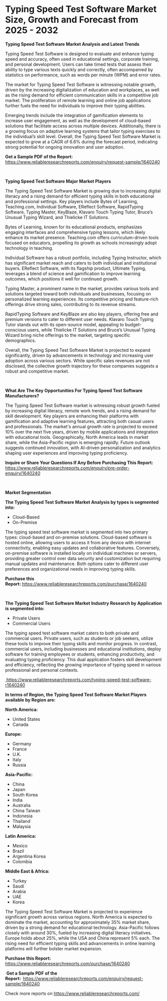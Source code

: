 <p><h1>Typing Speed Test Software Market Size, Growth and Forecast from 2025 - 2032</h1></p><p><strong>Typing Speed Test Software Market Analysis and Latest Trends</strong></p>
<p><p>Typing Speed Test Software is designed to evaluate and enhance typing speed and accuracy, often used in educational settings, corporate training, and personal development. Users can take timed tests that assess their ability to type various texts quickly and correctly, often accompanied by statistics on performance, such as words per minute (WPM) and error rates. </p><p>The market for Typing Speed Test Software is witnessing notable growth, driven by the increasing digitalization of education and workplaces, as well as the rising demand for efficient communication skills in a competitive job market. The proliferation of remote learning and online job applications further fuels the need for individuals to improve their typing abilities. </p><p>Emerging trends include the integration of gamification elements to increase user engagement, as well as the development of cloud-based solutions that facilitate access across multiple devices. Additionally, there is a growing focus on adaptive learning systems that tailor typing exercises to the individual’s skill level. Overall, the Typing Speed Test Software Market is expected to grow at a CAGR of 6.6% during the forecast period, indicating strong potential for ongoing innovation and user adoption.</p></p>
<p><strong>Get a Sample PDF of the Report:&nbsp;</strong> <a href="https://www.reliableresearchreports.com/enquiry/request-sample/1640240?utm_campaign=2296&utm_medium=2&utm_source=Github&utm_content=ia&utm_term=05032025&utm_id=typing-speed-test-software">https://www.reliableresearchreports.com/enquiry/request-sample/1640240</a></p>
<p>&nbsp;</p>
<p><strong>Typing Speed Test Software Major Market Players</strong></p>
<p><p>The Typing Speed Test Software Market is growing due to increasing digital literacy and a rising demand for efficient typing skills in both educational and professional settings. Key players include Bytes of Learning, Teaching.com, Individual Software, EReflect Software, RapidTyping Software, Typing Master, KeyBlaze, Klavaro Touch Typing Tutor, Bruce’s Unusual Typing Wizard, and Thielicke IT Solutions.</p><p>Bytes of Learning, known for its educational products, emphasizes engaging interfaces and comprehensive typing lessons, which likely enhance its market presence. Teaching.com offers curriculum-driven tools focused on educators, propelling its growth as schools increasingly adopt technology in teaching.</p><p> </p><p>Individual Software has a robust portfolio, including Typing Instructor, which has significant market reach and caters to both individual and institutional buyers. EReflect Software, with its flagship product, Ultimate Typing, leverages a blend of science and gamification to improve learning outcomes, which positions it well for continued growth.</p><p>Typing Master, a prominent name in the market, provides various tools and solutions targeted toward both individuals and businesses, focusing on personalized learning experiences. Its competitive pricing and feature-rich offerings drive strong sales, contributing to its revenue streams.</p><p>RapidTyping Software and KeyBlaze are also key players, offering free and premium versions to cater to different user needs. Klavaro Touch Typing Tutor stands out with its open-source model, appealing to budget-conscious users, while Thielicke IT Solutions and Bruce’s Unusual Typing Wizard bring niche offerings to the market, targeting specific demographics. </p><p>Overall, the Typing Speed Test Software Market is projected to expand significantly, driven by advancements in technology and increasing user adoption across various sectors. While specific sales revenues are not disclosed, the collective growth trajectory for these companies suggests a robust and competitive market.</p></p>
<p>&nbsp;</p>
<p><strong>What Are The Key Opportunities For Typing Speed Test Software Manufacturers?</strong></p>
<p><p>The Typing Speed Test Software market is witnessing robust growth fueled by increasing digital literacy, remote work trends, and a rising demand for skill development. Key players are enhancing their platforms with gamification and adaptive learning features, attracting both casual users and professionals. The market's annual growth rate is projected to exceed 10% over the next five years, driven by mobile applications and integration with educational tools. Geographically, North America leads in market share, while the Asia-Pacific region is emerging rapidly. Future outlook suggests continued innovation, with AI-driven personalization and analytics shaping user experiences and improving typing proficiency.</p></p>
<p><strong>Inquire or Share Your Questions If Any Before Purchasing This Report:</strong> <a href="https://www.reliableresearchreports.com/enquiry/pre-order-enquiry/1640240?utm_campaign=2296&utm_medium=2&utm_source=Github&utm_content=ia&utm_term=05032025&utm_id=typing-speed-test-software">https://www.reliableresearchreports.com/enquiry/pre-order-enquiry/1640240</a></p>
<p>&nbsp;</p>
<p><strong>Market Segmentation</strong></p>
<p><strong>The Typing Speed Test Software Market Analysis by types is segmented into:</strong></p>
<p><ul><li>Cloud-Based</li><li>On-Premise</li></ul></p>
<p><p>The typing speed test software market is segmented into two primary types: cloud-based and on-premise solutions. Cloud-based software is hosted online, allowing users to access it from any device with internet connectivity, enabling easy updates and collaborative features. Conversely, on-premise software is installed locally on individual machines or servers, providing greater control over data security and customization but requiring manual updates and maintenance. Both options cater to different user preferences and organizational needs in improving typing skills.</p></p>
<p><strong>Purchase this Report:&nbsp;</strong><a href="https://www.reliableresearchreports.com/purchase/1640240?utm_campaign=2296&utm_medium=2&utm_source=Github&utm_content=ia&utm_term=05032025&utm_id=typing-speed-test-software">https://www.reliableresearchreports.com/purchase/1640240</a></p>
<p>&nbsp;</p>
<p><strong>The Typing Speed Test Software Market Industry Research by Application is segmented into:</strong></p>
<p><ul><li>Private Users</li><li>Commercial Users</li></ul></p>
<p><p>The typing speed test software market caters to both private and commercial users. Private users, such as students or job seekers, utilize these tools to improve their typing skills and monitor progress. In contrast, commercial users, including businesses and educational institutions, deploy software for training employees or students, enhancing productivity, and evaluating typing proficiency. This dual application fosters skill development and efficiency, reflecting the growing importance of typing speed in various professional and personal contexts.</p></p>
<p><a href="https://www.reliableresearchreports.com/typing-speed-test-software-r1640240?utm_campaign=2296&utm_medium=2&utm_source=Github&utm_content=ia&utm_term=05032025&utm_id=typing-speed-test-software">&nbsp;https://www.reliableresearchreports.com/typing-speed-test-software-r1640240</a></p>
<p><strong>In terms of Region, the Typing Speed Test Software Market Players available by Region are:</strong></p>
<p>
    <p> <strong> North America: </strong>
        <ul>
            <li>United States</li>
            <li>Canada</li>
        </ul>
        </p> 
    <p> <strong> Europe: </strong>
        <ul>
            <li>Germany</li>
            <li>France</li>
            <li>U.K.</li>
            <li>Italy</li>
            <li>Russia</li>
        </ul>
        </p> 
    <p> <strong> Asia-Pacific: </strong>
        <ul>
            <li>China</li>
            <li>Japan</li>
            <li>South Korea</li>
            <li>India</li>
            <li>Australia</li>
            <li>China Taiwan</li>
            <li>Indonesia</li>
            <li>Thailand</li>
            <li>Malaysia</li>
        </ul>
        </p> 
    <p> <strong> Latin America: </strong>
        <ul>
            <li>Mexico</li>
            <li>Brazil</li>
            <li>Argentina Korea</li>
            <li>Colombia</li>
        </ul>
        </p> 
    <p> <strong> Middle East & Africa: </strong>
        <ul>
            <li>Turkey</li>
            <li>Saudi</li>
            <li>Arabia</li>
            <li>UAE</li>
            <li>Korea</li>
        </ul>
    </p>
    </p>
<p><p>The Typing Speed Test Software Market is projected to experience significant growth across various regions. North America is expected to dominate the market, accounting for approximately 35% market share, driven by a strong demand for educational technology. Asia-Pacific follows closely with around 30%, fueled by increasing digital literacy initiatives. Europe holds about 25%, while the USA and China represent 5% each. The rising need for efficient typing skills and advancements in online learning platforms will further bolster market expansion.</p></p>
<p><strong>Purchase this Report: </strong><a href="https://www.reliableresearchreports.com/purchase/1640240?utm_campaign=2296&utm_medium=2&utm_source=Github&utm_content=ia&utm_term=05032025&utm_id=typing-speed-test-software">https://www.reliableresearchreports.com/purchase/1640240</a></p>
<p>&nbsp;<strong>Get a Sample PDF of the Report:&nbsp;&nbsp;</strong><a href="https://www.reliableresearchreports.com/enquiry/request-sample/1640240?utm_campaign=2296&utm_medium=2&utm_source=Github&utm_content=ia&utm_term=05032025&utm_id=typing-speed-test-software">https://www.reliableresearchreports.com/enquiry/request-sample/1640240</a></p>
<p><strong></strong></p>
<p>Check more reports on <a href="https://www.reliableresearchreports.com/?utm_campaign=2296&utm_medium=2&utm_source=Github&utm_content=ia&utm_term=05032025&utm_id=typing-speed-test-software">https://www.reliableresearchreports.com/</a></p>